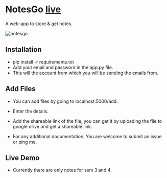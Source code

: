 # NotesGo [live](https://notesgo.pythonanywhere.com/)
A web-app to store & get notes.

![notesgo](https://user-images.githubusercontent.com/30196830/61546052-65093880-aa66-11e9-98f5-9cc215eec718.png)

## Installation
* pip install -r requirements.txt
* Add yout email and password in the app.py file.
* This will the account from which you will be sending the emails from.

## Add Files
* You can add files by going to localhost:5000/add.
* Enter the details.
* Add the shareable link of the file, you can get it by uploading the file to google drive and get a shareable link.

* For any additional documentation, You are welcome to submit an issue or ping me.

## Live Demo 
* Currently there are only notes for sem 3 and 4. 
